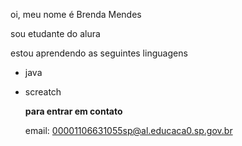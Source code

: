 oi, meu nome é Brenda Mendes

sou etudante do alura 

estou aprendendo as seguintes linguagens 
* java
* screatch

  **para entrar em contato**

  email: 00001106631055sp@al.educaca0.sp.gov.br
